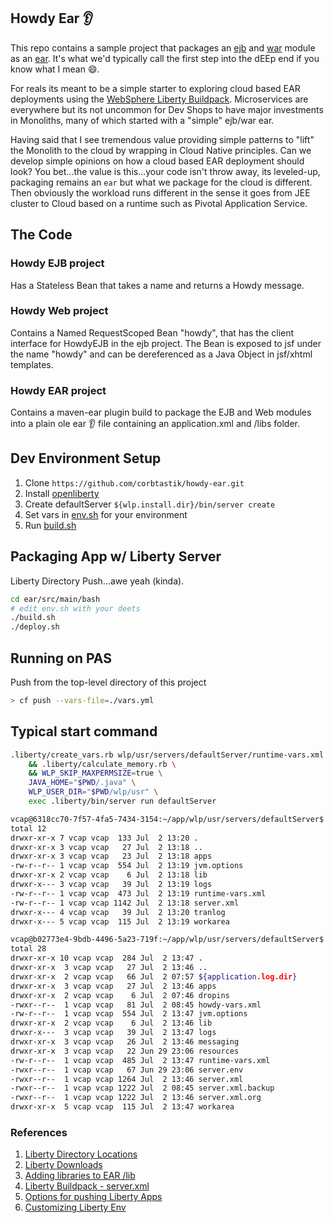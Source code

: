 ## Howdy Ear :ear:

This repo contains a sample project that packages an [ejb](https://en.wikipedia.org/wiki/Enterprise_JavaBeans) and [war](https://en.wikipedia.org/wiki/WAR_(file_format)) module as an [ear](https://en.wikipedia.org/wiki/EAR_(file_format)).  It's what we'd typically call the first step into the dEEp end if you know what I mean :smile:.

For reals its meant to be a simple starter to exploring cloud based EAR deployments using the [WebSphere Liberty Buildpack](https://github.com/cloudfoundry/ibm-websphere-liberty-buildpack).  Microservices are everywhere but its not uncommon for Dev Shops to have major investments in Monoliths, many of which started with a "simple" ejb/war ear.

Having said that I see tremendous value providing simple patterns to "lift" the Monolith to the cloud by wrapping in Cloud Native principles.  Can we develop simple opinions on how a cloud based EAR deployment should look?  You bet...the value is this...your code isn't throw away, its leveled-up, packaging remains an ``ear`` but what we package for the cloud is different.  Then obviously the workload runs different in the sense it goes from JEE cluster to Cloud based on a runtime such as Pivotal Application Service.

## The Code

### Howdy EJB project

Has a Stateless Bean that takes a name and returns a Howdy message.

### Howdy Web project

Contains a Named RequestScoped Bean "howdy", that has the client interface for HowdyEJB in the ejb project.  The Bean is exposed to jsf under the name "howdy" and can be dereferenced as a Java Object in jsf/xhtml templates.

### Howdy EAR project

Contains a maven-ear plugin build to package the EJB and Web modules into a plain ole ear :ear: file containing an application.xml and /libs folder.

## Dev Environment Setup

1. Clone ``https://github.com/corbtastik/howdy-ear.git``
1. Install [openliberty](https://openliberty.io/downloads/)
1. Create defaultServer ``${wlp.install.dir}/bin/server create``
1. Set vars in [env.sh](ear/src/main/bash/env.sh) for your environment
1. Run [build.sh](ear/src/main/bash/build.sh)

## Packaging App w/ Liberty Server

Liberty Directory Push...awe yeah (kinda).

```bash
cd ear/src/main/bash
# edit env.sh with your deets
./build.sh
./deploy.sh
```

## Running on PAS  

Push from the top-level directory of this project  

```bash
> cf push --vars-file=./vars.yml
```

## Typical start command

```bash
.liberty/create_vars.rb wlp/usr/servers/defaultServer/runtime-vars.xml \
    && .liberty/calculate_memory.rb \
    && WLP_SKIP_MAXPERMSIZE=true \
    JAVA_HOME="$PWD/.java" \
    WLP_USER_DIR="$PWD/wlp/usr" \
    exec .liberty/bin/server run defaultServer
```

```bash
vcap@6318cc70-7f57-4fa5-7434-3154:~/app/wlp/usr/servers/defaultServer$ ls -al
total 12
drwxr-xr-x 7 vcap vcap  133 Jul  2 13:20 .
drwxr-xr-x 3 vcap vcap   27 Jul  2 13:18 ..
drwxr-xr-x 3 vcap vcap   23 Jul  2 13:18 apps
-rw-r--r-- 1 vcap vcap  554 Jul  2 13:19 jvm.options
drwxr-xr-x 2 vcap vcap    6 Jul  2 13:18 lib
drwxr-x--- 3 vcap vcap   39 Jul  2 13:19 logs
-rw-r--r-- 1 vcap vcap  473 Jul  2 13:19 runtime-vars.xml
-rw-r--r-- 1 vcap vcap 1142 Jul  2 13:18 server.xml
drwxr-x--- 4 vcap vcap   39 Jul  2 13:20 tranlog
drwxr-x--- 5 vcap vcap  115 Jul  2 13:19 workarea
```

```bash
vcap@b02773e4-9bdb-4496-5a23-719f:~/app/wlp/usr/servers/defaultServer$ ls -al
total 28
drwxr-xr-x 10 vcap vcap  284 Jul  2 13:47 .
drwxr-xr-x  3 vcap vcap   27 Jul  2 13:46 ..
drwxr-xr-x  2 vcap vcap   66 Jul  2 07:57 ${application.log.dir}
drwxr-xr-x  3 vcap vcap   27 Jul  2 13:46 apps
drwxr-xr-x  2 vcap vcap    6 Jul  2 07:46 dropins
-rwxr--r--  1 vcap vcap   81 Jul  2 08:45 howdy-vars.xml
-rw-r--r--  1 vcap vcap  554 Jul  2 13:47 jvm.options
drwxr-xr-x  2 vcap vcap    6 Jul  2 13:46 lib
drwxr-x---  3 vcap vcap   39 Jul  2 13:47 logs
drwxr-xr-x  3 vcap vcap   26 Jul  2 13:46 messaging
drwxr-xr-x  3 vcap vcap   22 Jun 29 23:06 resources
-rw-r--r--  1 vcap vcap  485 Jul  2 13:47 runtime-vars.xml
-rwxr--r--  1 vcap vcap   67 Jun 29 23:06 server.env
-rwxr--r--  1 vcap vcap 1264 Jul  2 13:46 server.xml
-rwxr--r--  1 vcap vcap 1222 Jul  2 08:45 server.xml.backup
-rwxr--r--  1 vcap vcap 1222 Jul  2 13:46 server.xml.org
drwxr-xr-x  5 vcap vcap  115 Jul  2 13:47 workarea
```



### References

1. [Liberty Directory Locations](https://www.ibm.com/support/knowledgecenter/en/SSEQTP_liberty/com.ibm.websphere.wlp.doc/ae/rwlp_dirs.html)  
2. [Liberty Downloads](https://openliberty.io/downloads/)  
3. [Adding libraries to EAR /lib](https://www.ibm.com/support/knowledgecenter/en/SSHR6W/com.ibm.websphere.wdt.doc/topics/add_libs_to_ear_lib_dir.html)  
4. [Liberty Buildpack - server.xml](https://github.com/cloudfoundry/ibm-websphere-liberty-buildpack/blob/master/docs/server-xml-options.md)  
5. [Options for pushing Liberty Apps](https://console.bluemix.net/docs/runtimes/liberty/optionsForPushing.html#options_for_pushing)  
6. [Customizing Liberty Env](https://www.ibm.com/support/knowledgecenter/en/SSEQTP_liberty/com.ibm.websphere.wlp.doc/ae/twlp_admin_customvars.html)
